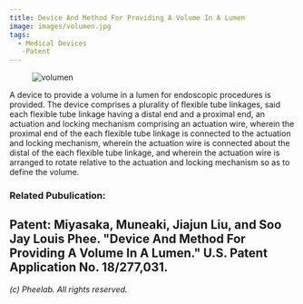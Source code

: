```yaml
---
title: Device And Method For Providing A Volume In A Lumen
image: images/volumen.jpg
tags:
  - Medical Devices
   -Patent
---
```


<figure class="figure">
  <img src="https://pheelab.github.io/images/volumen.jpg" alt="volumen">
</figure>

A device to provide a volume in a lumen for endoscopic procedures is provided. The device comprises a plurality of flexible tube linkages, said each flexible tube linkage having a distal end and a proximal end, an actuation and locking mechanism comprising an actuation wire, wherein the proximal end of the each flexible tube linkage is connected to the actuation and locking mechanism, wherein the actuation wire is connected about the distal of the each flexible tube linkage, and wherein the actuation wire is arranged to rotate relative to the actuation and locking mechanism so as to define the volume.



### Related Pubulication:

**Patent:** Miyasaka, Muneaki, Jiajun Liu, and Soo Jay Louis Phee. "Device And Method For Providing A Volume In A Lumen." U.S. Patent Application No. 18/277,031.
---
*(c)  Pheelab. All rights reserved.*
